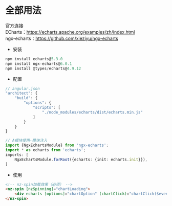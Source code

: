 # 全部用法
官方连接  
ECharts：https://echarts.apache.org/examples/zh/index.html  
ngx-echarts：https://github.com/xieziyu/ngx-echarts
- 安装
```typescript
npm install echarts@5.3.0
npm install ngx-echarts@6.0.1
npm install @types/echarts@4.9.12
```
- 配置
```typescript
// angular.json
"architect": {
	"build": {
		"options": {
			"scripts": [
				"./node_modules/echarts/dist/echarts.min.js"
			]
		}
	}
}
```
```typescript
// A模块使用-模块注入
import {NgxEchartsModule} from 'ngx-echarts';
import * as echarts from 'echarts';
imports: [
	NgxEchartsModule.forRoot({echarts: {init: echarts.init}}),
]
```
- 使用
```html
<!-- nz-spin加载效果（必须） -->
<nz-spin [nzSpinning]="chartLoading">
	<div echarts [options]="chartOption" (chartClick)="chartClick($event)" style="width: 100%; height: 500px;"></div>
</nz-spin>
```  